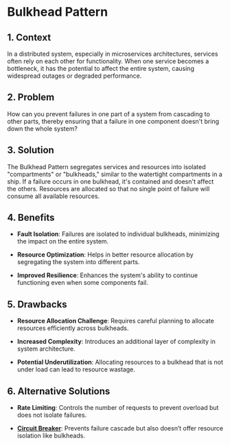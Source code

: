 # Bulkhead Pattern


## 1. Context

In a distributed system, especially in microservices architectures, services often rely on each other for functionality. When one service becomes a bottleneck, it has the potential to affect the entire system, causing widespread outages or degraded performance.


## 2. Problem

How can you prevent failures in one part of a system from cascading to other parts, thereby ensuring that a failure in one component doesn't bring down the whole system?


## 3. Solution

The Bulkhead Pattern segregates services and resources into isolated "compartments" or "bulkheads," similar to the watertight compartments in a ship. If a failure occurs in one bulkhead, it's contained and doesn't affect the others. Resources are allocated so that no single point of failure will consume all available resources.


## 4. Benefits

- **Fault Isolation**: Failures are isolated to individual bulkheads, minimizing the impact on the entire system.

- **Resource Optimization**: Helps in better resource allocation by segregating the system into different parts.

- **Improved Resilience**: Enhances the system's ability to continue functioning even when some components fail.


## 5. Drawbacks

- **Resource Allocation Challenge**: Requires careful planning to allocate resources efficiently across bulkheads.

- **Increased Complexity**: Introduces an additional layer of complexity in system architecture.

- **Potential Underutilization**: Allocating resources to a bulkhead that is not under load can lead to resource wastage.


## 6. Alternative Solutions

- **Rate Limiting**: Controls the number of requests to prevent overload but does not isolate failures.

- **[Circuit Breaker](./Circuit%20Breaker.md)**: Prevents failure cascade but also doesn’t offer resource isolation like bulkheads.
